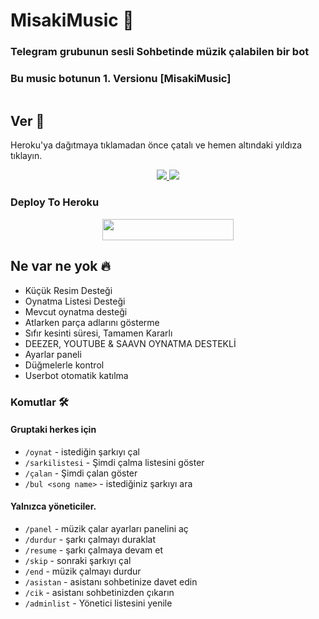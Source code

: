 <h1 align="centre">MisakiMusic 🎵</h1>

### Telegram grubunun sesli Sohbetinde müzik çalabilen bir bot

### Bu music botunun 1. Versionu [MisakiMusic]

<p align="center">
  <img src="">
</p>


## Ver 💙

Heroku'ya dağıtmaya tıklamadan önce çatalı ve hemen altındaki yıldıza tıklayın.

<p align="center">
  <a href="https://github.com/Umitduru/Busramuzikbot/fork">
    <img src="https://img.shields.io/github/forks/Umitduru/Busramuzik?label=Fork&style=social">
    
  </a>
  <a href="https://github.com/Umitduru/Busramuzikbot">
    <img src="https://img.shields.io/github/stars/Umitduru/Busramuzikbot?style=social">
  </a>
</p>

### Deploy To Heroku</h4>

<p align="center"><a href="https://heroku.com/deploy?template=https://github.com/Umitduru/BusramuzikBot"> <img src="https://img.shields.io/badge/Deploy%20To%20Heroku-blueviolet?style=for-the-badge&logo=heroku" width="210" height="34.45"/></a></p>



<h2> Ne var ne yok 🔥 </h2>

- Küçük Resim Desteği
- Oynatma Listesi Desteği
- Mevcut oynatma desteği
- Atlarken parça adlarını gösterme
- Sıfır kesinti süresi, Tamamen Kararlı
- DEEZER, YOUTUBE & SAAVN OYNATMA DESTEKLİ
- Ayarlar paneli
- Düğmelerle kontrol
- Userbot otomatik katılma

### Komutlar 🛠
#### Gruptaki herkes için

- `/oynat` - istediğin şarkıyı çal
- `/sarkilistesi` - Şimdi çalma listesini göster
- `/çalan` - Şimdi çalan göster
- `/bul <song name>` - istediğiniz şarkıyı ara
#### Yalnızca yöneticiler.
- `/panel` - müzik çalar ayarları panelini aç
- `/durdur` - şarkı çalmayı duraklat
- `/resume` - şarkı çalmaya devam et
- `/skip` - sonraki şarkıyı çal
- `/end` - müzik çalmayı durdur
- `/asistan` - asistanı sohbetinize davet edin
- `/cik` - asistanı sohbetinizden çıkarın
- `/adminlist` - Yönetici listesini yenile


